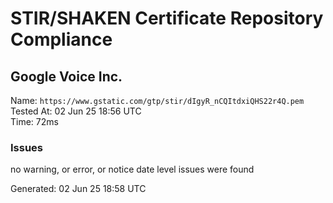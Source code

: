 # STIR/SHAKEN Certificate Repository Compliance

## Google Voice Inc.

Name: `https://www.gstatic.com/gtp/stir/dIgyR_nCQItdxiQHS22r4Q.pem`\
Tested At: 02 Jun 25 18:56 UTC\
Time: 72ms

### Issues

no warning, or error, or notice date level issues were found

Generated: 02 Jun 25 18:58 UTC